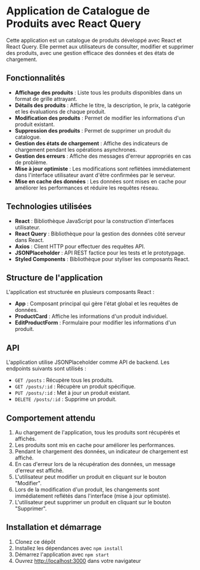 # Application de Catalogue de Produits avec React Query

Cette application est un catalogue de produits développé avec React et React Query. Elle permet aux utilisateurs de consulter, modifier et supprimer des produits, avec une gestion efficace des données et des états de chargement.

## Fonctionnalités

- **Affichage des produits** : Liste tous les produits disponibles dans un format de grille attrayant.
- **Détails des produits** : Affiche le titre, la description, le prix, la catégorie et les évaluations de chaque produit.
- **Modification des produits** : Permet de modifier les informations d'un produit existant.
- **Suppression des produits** : Permet de supprimer un produit du catalogue.
- **Gestion des états de chargement** : Affiche des indicateurs de chargement pendant les opérations asynchrones.
- **Gestion des erreurs** : Affiche des messages d'erreur appropriés en cas de problème.
- **Mise à jour optimiste** : Les modifications sont reflétées immédiatement dans l'interface utilisateur avant d'être confirmées par le serveur.
- **Mise en cache des données** : Les données sont mises en cache pour améliorer les performances et réduire les requêtes réseau.

## Technologies utilisées

- **React** : Bibliothèque JavaScript pour la construction d'interfaces utilisateur.
- **React Query** : Bibliothèque pour la gestion des données côté serveur dans React.
- **Axios** : Client HTTP pour effectuer des requêtes API.
- **JSONPlaceholder** : API REST factice pour les tests et le prototypage.
- **Styled Components** : Bibliothèque pour styliser les composants React.

## Structure de l'application

L'application est structurée en plusieurs composants React :

- **App** : Composant principal qui gère l'état global et les requêtes de données.
- **ProductCard** : Affiche les informations d'un produit individuel.
- **EditProductForm** : Formulaire pour modifier les informations d'un produit.

## API

L'application utilise JSONPlaceholder comme API de backend. Les endpoints suivants sont utilisés :

- `GET /posts` : Récupère tous les produits.
- `GET /posts/:id` : Récupère un produit spécifique.
- `PUT /posts/:id` : Met à jour un produit existant.
- `DELETE /posts/:id` : Supprime un produit.

## Comportement attendu

1. Au chargement de l'application, tous les produits sont récupérés et affichés.
2. Les produits sont mis en cache pour améliorer les performances.
3. Pendant le chargement des données, un indicateur de chargement est affiché.
4. En cas d'erreur lors de la récupération des données, un message d'erreur est affiché.
5. L'utilisateur peut modifier un produit en cliquant sur le bouton "Modifier".
6. Lors de la modification d'un produit, les changements sont immédiatement reflétés dans l'interface (mise à jour optimiste).
7. L'utilisateur peut supprimer un produit en cliquant sur le bouton "Supprimer".

## Installation et démarrage

1. Clonez ce dépôt
2. Installez les dépendances avec `npm install`
3. Démarrez l'application avec `npm start`
4. Ouvrez [http://localhost:3000](http://localhost:3000) dans votre navigateur

